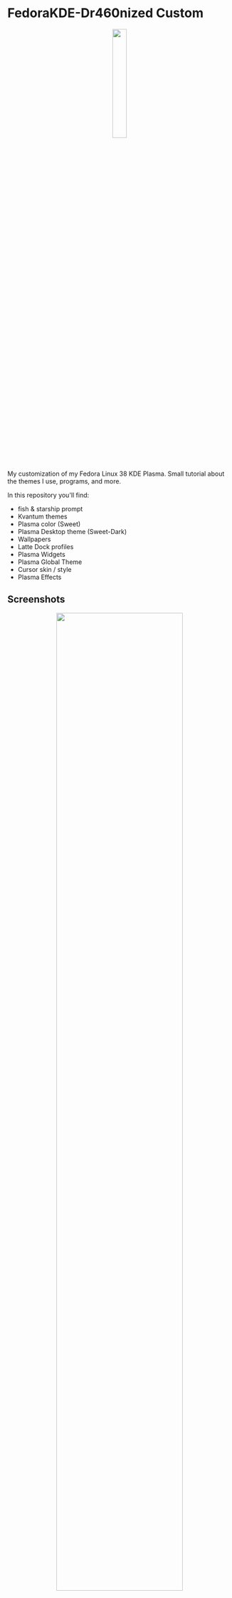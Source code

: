 # FedoraKDE-Dr460nized Custom

<p align="center">
<a><img src="https://i.imgur.com/GW2L0Oc.png" style="height: 25%; width:25%;"/></center></a></p>

My customization of my Fedora Linux 38 KDE Plasma. Small tutorial about the themes I use, programs, and more.

In this repository you'll find:

- fish & starship prompt
- Kvantum themes
- Plasma color (Sweet)
- Plasma Desktop theme (Sweet-Dark)
- Wallpapers
- Latte Dock profiles
- Plasma Widgets
- Plasma Global Theme
- Cursor skin / style
- Plasma Effects


## Screenshots

<p align="center">
<a><img src="https://i.imgur.com/kTh9IPc.png" style="height: 75%; width:75%;"/></center></a></p>
<p align="center">
<a><img src="https://i.imgur.com/zXiucom.png" style="height: 75%; width:75%;"/></center></a></p>
<p align="center">
<a><img src="https://i.imgur.com/5Owzmsy.jpg" style="height: 75%; width:75%;"/></center></a></p>
<p align="center">
<a><img src="https://i.imgur.com/lYEXonT.jpg" style="height: 75%; width:75%;"/></center></a></p>


## Details of my PC

- **OS:** [Fedora 38 KDE Plasma](https://fedoraproject.org/spins/kde/)
- **WM:** [kwin](https://userbase.kde.org/KWin)
- **Terminal:** [fish](https://fishshell.com)
- **Terminal Font:** [Hack Nerd Font 13](https://www.nerdfonts.com)
- **Editor:** [nano](https://www.nano-editor.org)
- **Theme:** [Plasma, Sweet-Dark (GTK2/3)](https://github.com/EliverLara/Sweet)
- **Theme Icons:** [BeautyLine](https://store.kde.org/p/1425426/)


## Setup / Installation

### Index: 

- [Download some resources](https://github.com/trbureiyan/fedorakde-dragonized/tree/e531906706c08d57b860d29954215e622c3b25bc/Resources) Credits to [@Sandip Sky](https://www.youtube.com/@sandipsky8756), Thanks for the resources.
  - There are files for fish config, starship prompt and latte dock profile.
- Nerd Hacker Font

#### Tools that we need

- 7z
- wget
- 


#### We can start with something easy, installing the font that i use

##### Opcional Fonts

One of my favorite sources, you can implement them in your Linux customization however you want.

There are:

- losevka
- Icomoon
- Material


###### 1. Installing opcional fonts:

**Iosevka**

---

> First let's enter the fonts folder:
``` sh
cd /usr/share/fonts
```

> In root we'll to download a ZIP file
``` sh
wget http://fontlot.com/downfi1e/5baeb08d06494fc84dbe36210f6fOad5.105610
```

> With 7z we can see the resources of the ZIP
``` sh
7z l 5baeb08d06494fc84dbe36210f6fOad5.105610
```

>Let's move the ZIP and rename them like
``` sh
mv 5baeb08d06494fc84dbe36210f6fOad5.105610 compressed.zip
```

> And unzip it for the fonts folder

``` sh
unzip compressed.zip
```

> We can now remove the ZIP file

``` sh
rm compressed.zip
```

> With `find` we can locate the font files that we'll use

``` sh
find . | grep • "\.ttf$" while read line; do cp $line .; done
```
 
> Now we'll to remove the next directory

``` sh
rm —r iosevka—2.2.1/
rm —r iosevka—slab-2.2.1/
```

> Finally with `ls` we can confirm that the fonts are in the folder

**Icomoon** 

---

First Let's download [the ZIP](https://icomoon.io/#icons-icomoon)

> Now we move the zip to actual directory

``` sh
mv /home/"Type your user"/Downloads/"Name of icomoon font".zip .
```

> Unzip the file

``` sh
unzip "Name of icomoon font".zip
```


> We move everything that ends in .ttf to the directory

``` sh
mv icomoon/* . t tf
rm —r f icomoon
```


##### FiraSans & Hack Nerd Font

---

FiraSans fonts is at [/Resources](https://github.com/trbureiyan/fedorakde-dragonized/tree/0dafff438736cedeccac612491e9bd603df623eb/Resources/FiraSans_fonts)

> Try to click them and install the fonts, but if an error appears, let's try the next steps:

In your File manager, go to `/usr/share/fonts` and paste .ttf files on there.

**For Hack Nerd Font:**

Let's download the [fonts](https://www.nerdfonts.com/font-downloads):

> Move the ZIP files to the actual directory (/usr/share/fonts)

``` sh
mv /home/"Type your user"/Downloads/"Name of the Hack nerd font".zip .
```

> And unzip the font files

``` sh
unzip "Name of the Hack nerd font".zip
```

#### Installing theme



## Recommendations

---
